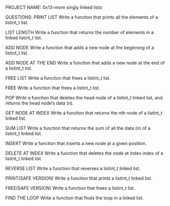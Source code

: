 PROJECT NAME: 0x13-more singly linked lists

QUESTIONS:
PRINT LIST
Write a function that prints all the elements of a listint_t list.

LIST LENGTH
Write a function that returns the number of elements in a linked listint_t list.

ADD NODE
Write a function that adds a new node at the beginning of a listint_t list.

ADD NODE AT THE END
Write a function that adds a new node at the end of a listint_t list.

FREE LIST
Write a function that frees a listint_t list.

FREE
Write a function that frees a listint_t list.

POP
Write a function that deletes the head node of a listint_t linked list, and returns the head node’s data (n).

GET NODE AT INDEX
Write a function that returns the nth node of a listint_t linked list.

SUM LIST
Write a function that returns the sum of all the data (n) of a listint_t linked list.

INSERT
Write a function that inserts a new node at a given position.

DELETE AT INDEX
Write a function that deletes the node at index index of a listint_t linked list.

REVERSE LIST
Write a function that reverses a listint_t linked list.

PRINT(SAFE VERSION)
Write a function that prints a listint_t linked list.

FREE(SAFE VERSION)
Write a function that frees a listint_t list.

FIND THE LOOP
Write a function that finds the loop in a linked list.
